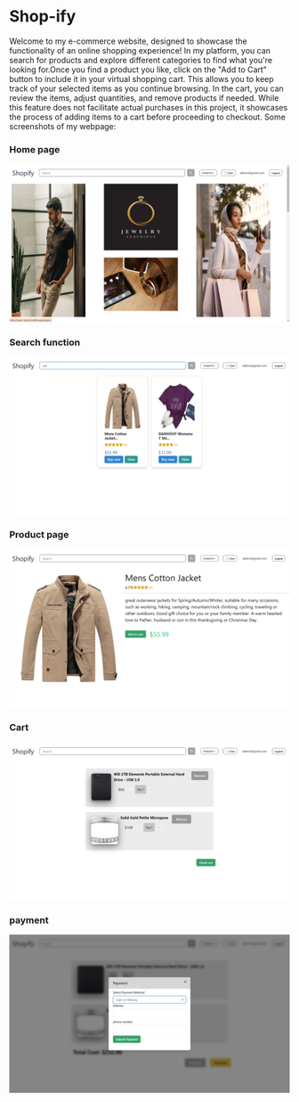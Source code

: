 # Shop-ify
Welcome to my e-commerce website, designed to showcase the functionality of an online shopping experience! In my platform, you can search for products and explore different categories to find what you're looking for.Once you find a product you like, click on the "Add to Cart" button to include it in your virtual shopping cart. This allows you to keep track of your selected items as you continue browsing. In the cart, you can review the items, adjust quantities, and remove products if needed. While this feature does not facilitate actual purchases in this project, it showcases the process of adding items to a cart before proceeding to checkout.
Some screenshots of my webpage:
<br/>
### Home page
![starting page](ss/4.png)
### Search function
![starting page](ss/2.png)
### Product page
![starting page](ss/5.png)
### Cart
![starting page](ss/1.png)
### payment
![starting page](ss/3.png)
